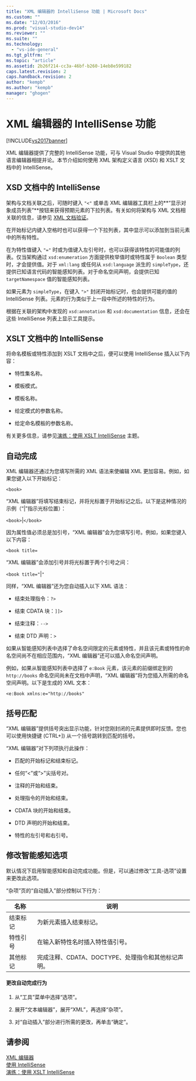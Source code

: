 ```yaml
---
title: "XML 编辑器的 IntelliSense 功能 | Microsoft Docs"
ms.custom: ""
ms.date: "12/03/2016"
ms.prod: "visual-studio-dev14"
ms.reviewer: ""
ms.suite: ""
ms.technology: 
  - "vs-ide-general"
ms.tgt_pltfrm: ""
ms.topic: "article"
ms.assetid: 2b26f214-cc3a-46bf-b260-14eb8e599182
caps.latest.revision: 2
caps.handback.revision: 2
author: "kempb"
ms.author: "kempb"
manager: "ghogen"
---
```

# XML 编辑器的 IntelliSense 功能
[!INCLUDE[vs2017banner](../code-quality/includes/vs2017banner.md)]

XML 编辑器提供了完整的 IntelliSense 功能，可与 Visual Studio 中提供的其他语言编辑器相提并论。本节介绍如何使用 XML 架构定义语言 \(XSD\) 和 XSLT 文档中的 IntelliSense。  
  
## XSD 文档中的 IntelliSense  
 架构与文档关联之后，可随时键入 `"<"` 或单击 XML 编辑器工具栏上的**“显示对象成员列表”**按钮来获得预期元素的下拉列表。有关如何将架构与 XML 文档相关联的信息，请参见 [XML 文档验证](../xml-tools/xml-document-validation.md)。  
  
 在开始标记内键入空格时也可以获得一个下拉列表，其中显示可以添加到当前元素中的所有特性。  
  
 在为特性值键入 `"="` 时或为值键入左引号时，也可以获得该特性的可能值的列表。仅当架构通过 `xsd:enumeration` 方面提供枚举值时或特性属于 `Boolean` 类型时，才会提供值。对于 `xml:lang` 或任何从 `xsd:language` 派生的 `simpleType`，还提供已知语言代码的智能感知列表。对于命名空间声明，会提供已知 `targetNamespace` 值的智能感知列表。  
  
 如果元素为 `simpleType`，在键入 `">"` 封闭开始标记时，也会提供可能的值的 IntelliSense 列表。元素的行为类似于上一段中所述的特性的行为。  
  
 根据在关联的架构中发现的 `xsd:annotation` 和 `xsd:documentation` 信息，还会在这些 IntelliSense 列表上显示工具提示。  
  
## XSLT 文档中的 IntelliSense  
 将命名模板或特性添加到 XSLT 文档中之后，便可以使用 IntelliSense 插入以下内容：  
  
-   特性集名称。  
  
-   模板模式。  
  
-   模板名称。  
  
-   给定模式的参数名称。  
  
-   给定命名模板的参数名称。  
  
 有关更多信息，请参见[演练：使用 XSLT IntelliSense](../xml-tools/walkthrough-using-xslt-intellisense.md) 主题。  
  
## 自动完成  
 XML 编辑器还通过为您填写所需的 XML 语法来使编辑 XML 更加容易。例如，如果您键入以下开始标记：  
  
 `<book>`  
  
 “XML 编辑器”将填写结束标记，并将光标置于开始标记之后。以下是这种情况的示例（“&#124;”指示光标位置）：  
  
 `<book>`&#124;`</book>`  
  
 因为属性值必须总是加引号，“XML 编辑器”会为您填写引号。例如，如果您键入以下内容：  
  
 `<book title=`  
  
 “XML 编辑器”会添加引号并将光标置于两个引号之间：  
  
 `<book title="`&#124;`"`  
  
 同样，“XML 编辑器”还为您自动插入以下 XML 语法：  
  
-   结束处理指令：`?>`  
  
-   结束 CDATA 块：`]]>`  
  
-   结束注释：`-->`  
  
-   结束 DTD 声明：`>`  
  
 如果从智能感知列表中选择了命名空间限定的元素或特性，并且该元素或特性的命名空间尚不在相应范围内，“XML 编辑器”还可以插入命名空间声明。  
  
 例如，如果从智能感知列表中选择了 `e:Book` 元素，该元素的前缀绑定到的 `http://books` 命名空间尚未在文档中声明，“XML 编辑器”将为您插入所需的命名空间声明。以下是生成的 XML 文本：  
  
 `<e:Book xmlns:e="http://books"`  
  
## 括号匹配  
 “XML 编辑器”提供括号突出显示功能，针对您刚封闭的元素提供即时反馈。您也可以使用快捷键 \(CTRL\+\]\) 从一个括号跳转到匹配的括号。  
  
 “XML 编辑器”对下列项执行此操作：  
  
-   匹配的开始标记和结束标记。  
  
-   任何“\<”或“\>”尖括号对。  
  
-   注释的开始和结束。  
  
-   处理指令的开始和结束。  
  
-   CDATA 块的开始和结束。  
  
-   DTD 声明的开始和结束。  
  
-   特性的左引号和右引号。  
  
## 修改智能感知选项  
 默认情况下启用智能感知和自动完成功能。但是，可以通过修改“工具\-选项”设置来更改此选项。  
  
 “杂项”页的“自动插入”部分控制以下行为：  
  
|名称|说明|  
|--------|--------|  
|结束标记|为新元素插入结束标记。|  
|特性引号|在输入新特性名时插入特性值引号。|  
|其他标记|完成注释、CDATA、DOCTYPE、处理指令和其他标记声明。|  
  
#### 更改自动完成行为  
  
1.  从“工具”菜单中选择“选项”。  
  
2.  展开“文本编辑器”，展开“XML”，再选择“杂项”。  
  
3.  对“自动插入”部分进行所需的更改，再单击“确定”。  
  
## 请参阅  
 [XML 编辑器](../xml-tools/xml-editor.md)   
 [使用 IntelliSense](../ide/using-intellisense.md)   
 [演练：使用 XSLT IntelliSense](../xml-tools/walkthrough-using-xslt-intellisense.md)